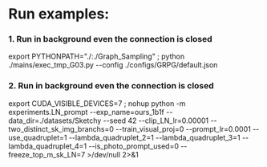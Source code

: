# Run examples:

### 1. Run in background even the connection is closed
<!-- export PYTHONPATH=./ ; python ./mains/exec_tmp_G03.py -->
export PYTHONPATH="./:./Graph_Sampling" ; python ./mains/exec_tmp_G03.py --config ./configs/GRPG/default.json



### 2. Run in background even the connection is closed
export CUDA_VISIBLE_DEVICES=7 ; nohup python -m experiments.LN_prompt --exp_name=ours_1b1f      --data_dir=./datasets/Sketchy --seed 42 --clip_LN_lr=0.00001 --two_distinct_sk_img_branchs=0 --train_visual_proj=0 --prompt_lr=0.0001  --use_quadruplet=1 --lambda_quadruplet_2=1   --lambda_quadruplet_3=1   --lambda_quadruplet_4=1   --is_photo_prompt_used=0 --freeze_top_m_sk_LN=7  >/dev/null 2>&1 
